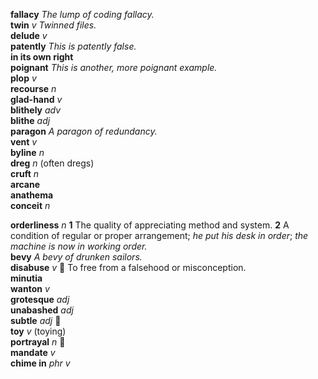 __fallacy__ _The lump of coding fallacy._  
__twin__ _v_ _Twinned files._  
__delude__ _v_  
__patently__ _This is patently false._  
__in its own right__  
__poignant__ _This is another, more poignant example._  
__plop__ _v_  
__recourse__ _n_  
__glad-hand__ _v_  
__blithely__ _adv_  
__blithe__ _adj_  
__paragon__ _A paragon of redundancy._  
__vent__ _v_  
__byline__ _n_  
__dreg__ _n_ (often dregs)  
__cruft__ _n_  
__arcane__  
__anathema__  
__conceit__ _n_  

__orderliness__ _n_ __1__ The quality of appreciating method and system. __2__ A condition of regular or proper arrangement; _he put his desk in order_; _the machine is now in working order._  
__bevy__ _A bevy of drunken sailors._  
__disabuse__ _v_ :dart: To free from a falsehood or misconception.  
__minutia__  
__wanton__ _v_  
__grotesque__ _adj_  
__unabashed__ _adj_  
__subtle__ _adj_ :mega:  
__toy__ _v_ (toying)  
__portrayal__ _n_ :mega:  
__mandate__ _v_  
__chime in__ _phr v_  
